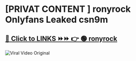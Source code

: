 
 # [PRIVAT CONTENT ] ronyrock Onlyfans Leaked csn9m

## <h2><a href="https://clipsfans.com/ronyrock&ref=git">🔗 Click to LINKS ⏩⏩ 👉 🟢 ronyrock </a></h2>

<a href="https://clipsfans.com/ronyrock&ref=git" rel="nofollow" data-target="animated-image.originalLink"><img src="https://i.ibb.co.com/xMMVF88/686577567.gif" alt="Viral Video Original" style="max-width: 100%; display: inline-block;" data-target="animated-image.originalImage"></a>

